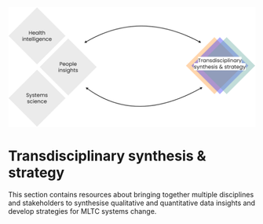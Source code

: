 
![Commons structure](../assets/commons-structure-iss.png)
# Transdisciplinary synthesis & strategy
This section contains resources about bringing together multiple disciplines and stakeholders to synthesise qualitative and quantitative data insights and develop strategies for MLTC systems change.
